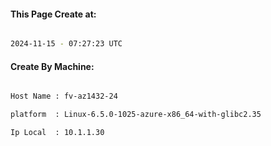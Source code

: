 
   
#### This Page Create at:

```bash

2024-11-15 - 07:27:23 UTC

```

#### Create By Machine:

```bash

Host Name : fv-az1432-24

platform  : Linux-6.5.0-1025-azure-x86_64-with-glibc2.35

Ip Local  : 10.1.1.30

```

